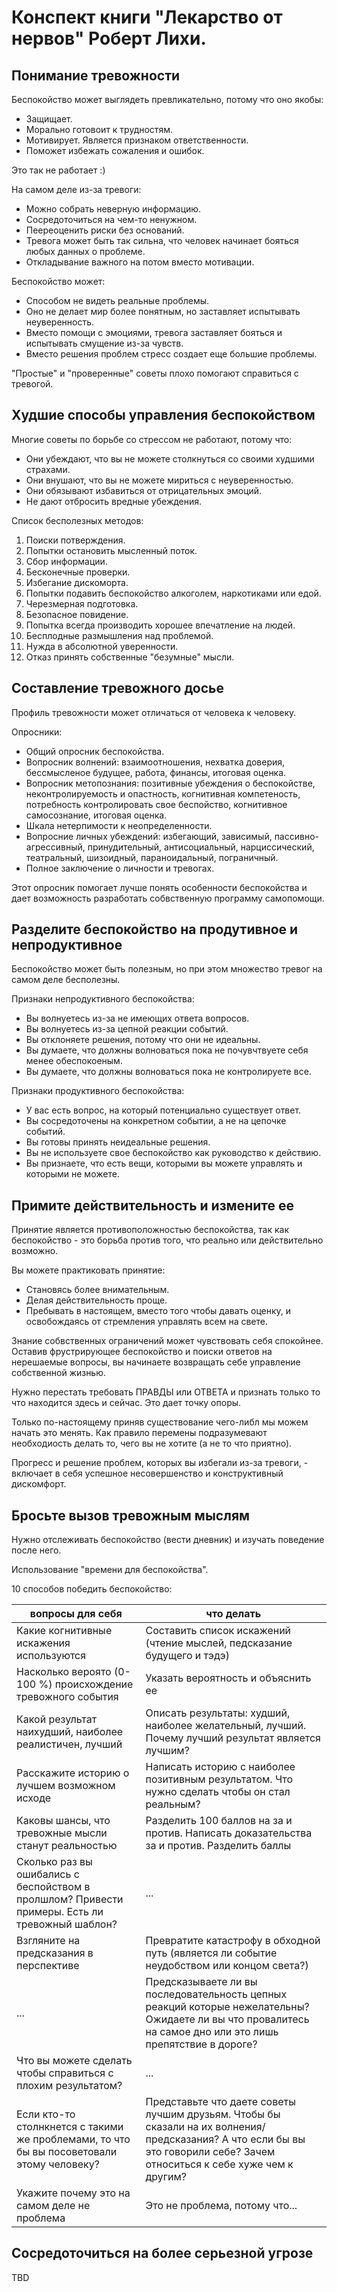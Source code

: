 # Конспект книги "Лекарство от нервов" Роберт Лихи.

## Понимание тревожности

Беспокойство может выглядеть превликательно, потому что оно якобы:

*    Защищает.
*    Морально готовоит к трудностям.
*    Мотивирует. Является признаком ответственности.
*    Поможет избежать сожаления и ошибок.

Это так не работает :)

На самом деле из-за тревоги:

*    Можно собрать неверную информацию.
*    Сосредоточиться на чем-то ненужном.
*    Пеереоценить риски без оснований.
*    Тревога может быть так сильна, что человек начинает бояться любых данных о проблеме.
*    Откладывание важного на потом вместо мотивации.

Беспокойство может:

*    Способом не видеть реальные проблемы.
*    Оно не делает мир более понятным, но заставляет испытывать неуверенность.
*    Вместо помощи с эмоциями, тревога заставляет бояться и испытывать смущение из-за чувств.
*    Вместо решения проблем стресс создает еще большие проблемы.

"Простые" и "проверенные" советы плохо помогают справиться с тревогой.

## Худшие способы управления беспокойством

Многие советы по борьбе со стрессом не работают, потому что:

*    Они убеждают, что вы не можете столкнуться со своими худшими страхами.
*    Они внушают, что вы не можете мириться с неуверенностью.
*    Они обязывают избавиться от отрицательных эмоций.
*    Не дают отбросить вредные убеждения.

Список бесполезных методов:

1.    Поиски потверждения.
1.    Попытки остановить мысленный поток.
1.    Сбор информации.
1.    Бесконечные проверки.
1.    Избегание дискоморта.
1.    Попытки подавить беспокойство алкоголем, наркотиками или едой.
1.    Черезмерная подготовка.
1.    Безопасное повидение.
1.    Попытка всегда производить хорошее впечатление на людей.
1.    Бесплодные размышления над проблемой.
1.    Нужда в абсолютной уверенности.
1.    Отказ принять собственные "безумные" мысли.

## Составление тревожного досье

Профиль тревожности может отличаться от человека к человеку.

Опросники:

*    Общий опросник беспокойства.
*    Вопросник волнений: взаимоотношения, нехватка доверия, бессмысленое будущее, работа, финансы, итоговая оценка.
*    Вопросник метопознания: позитивные убеждения о беспокойстве, неконтролируемость и опастность, когнитивная компетеность, потребность контролировать свое беспойство, когнитивное самосознание, итоговая оценка.
*    Шкала нетерпимости к неопределенности.
*    Вопросние личных убеждений: избегающий, зависимый, пассивно-агрессивный, принудительный, антисоциальный, нарциссический, театральный, шизоидный, параноидальный, пограничный.
*    Полное заключение о личности и тревогах.

Этот опросник помогает лучше понять особенности беспокойства и дает возможность разработать собвственную программу самопомощи.

## Разделите беспокойство на продутивное и непродуктивное

Беспокойство может быть полезным, но при этом множество тревог на самом деле бесполезны.

Признаки непродуктивного беспокойства:

*    Вы волнуетесь из-за не имеющих ответа вопросов.
*    Вы волнуетесь из-за цепной реакции событий.
*    Вы отклоняете решения, потому что они не идеальны.
*    Вы думаете, что должны волноваться пока не почувчтвуете себя менее обеспокоеным.
*    Вы думаете, что должны волноваться пока не контролируете все.

Признаки продуктивного беспокойства:

*    У вас есть вопрос, на который потенциально существует ответ.
*    Вы сосредоточены на конкретном событии, а не на цепочке событий.
*    Вы готовы принять неидеальные решения.
*    Вы не используете свое беспокойство как руководство к действию.
*    Вы признаете, что есть вещи, которыми вы можете управлять и которыми не можете.

## Примите действительность и измените ее

Принятие является противоположностью беспокойства, так как беспокойство - это борьба против того, что реально или действительно возможно.

Вы можете практиковать принятие:

*    Становясь более внимательным.
*    Делая действительность проще.
*    Пребывать в настоящем, вместо того чтобы давать оценку, и освобождаясь от стремления управлять всем на свете.

Знание собвственных ограничений может чувствовать себя спокойнее. Оставив фрустрирующее беспокойство и поиски ответов на нерешаемые вопросы, вы начинаете возвращать себе управление собственной жизнью.

Нужно перестать требовать ПРАВДЫ или ОТВЕТА и признать только то что находится здесь и сейчас. Это дает точку опоры.

Только по-настоящему приняв существование чего-либл мы можем начать это менять. Как правило перемены подразумевают необходиость делать то, чего вы не хотите (а не то что приятно).

Прогресс и решение проблем, которых вы избегали из-за тревоги, - включает в себя успешное несовершенство и конструктивный дискомфорт.

## Бросьте вызов тревожным мыслям

Нужно отслеживать беспокойство (вести дневник) и изучать поведение после него. 

Использование "времени для беспокойства".

10 способов победить беспокойство:

вопросы для себя | что делать
--- | ---
Какие когнитивные искажения используются | Составить список искажений (чтение мыслей, педсказание будущего и тэдэ)
Насколько вероято (0-100 %) происхождение тревожного события | Указать вероятность и объяснить ее
Какой результат наихудший, наиболее реалистичен, лучший | Описать результаты: худший, наиболее желательный, лучший. Почему лучший результат является лучшим?
Расскажите историю о лучшем возможном исходе | Написать историю с наиболее позитивным результатом. Что нужно сделать чтобы он стал реальным?
Каковы шансы, что тревожные мысли станут реальностью | Разделить 100 баллов на за и против. Написать доказательства за и против. Разделить баллы
Сколько раз вы ошибались с беспойством в пролшлом? Привести примеры. Есть ли тревожный шаблон? | ...
Взгляните на предсказания в перспективе | Превратите катастрофу в обходной путь (является ли событие неудобством или концом света?)
... | Предсказываете ли вы последовательность цепных реакций которые нежелательны? Ожидаете ли вы что провалитесь на самое дно или это лишь препятствие в дороге?
Что вы можете сделать чтобы справиться с плохим результатом? | ...
Если кто-то столнкнется с такими же проблемами, то что бы вы посоветовали этому человеку? | Представьте что даете советы лучшим друзьям. Чтобы бы сказали на их волнения/предсказания? А что если бы вы это говорили себе? Зачем относиться к себе хуже чем к другим?
Укажите почему это на самом деле не проблема | Это не проблема, потому что...

## Сосредоточиться на более серьезной угрозе

TBD
